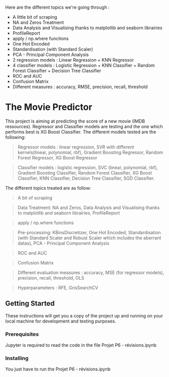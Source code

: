 Here are the different topics we're going through :
- A little bit of scraping
- NA and Zeros Treatment
- Data Analysis and Visualising thanks to matplotlib and seaborn librairies
- ProfileReport
- apply / np.where functions
- One Hot Encoded
- Standardisation (with Standard Scaler)
- PCA - Principal Component Analysis
- 2 regression models : Linear Regression + KNN Regressor
- 4 classifier models : Logistic Regression + KNN Classifier + Random Forest Classifier + Decision Tree Classifier
- ROC and AUC
- Confusion Matrix
- Different measures : accuracy, RMSE, precision, recall, threshold

# The Movie Predictor

This project is aiming at predicting the score of a new movie (IMDB ressources).
Regressor and Classifier models are testing and the one which performs best is XG Boost Classifier.
The different models tested are the following:
> Regressor models : linear regression, SVR with different kernels(linear, polynomial, rbf), Gradient Boosting Regressor, Random Forest Regressor, XG Boost Regressor

> Classifier models : logistic regression, SVC (linear, polynomial, rbf), Gradient Boosting Classifier, Random Forest Classifier, XG Boost Classifier, KNN Classifier, Decision Tree Classifier, SGD Classifier.

The different topics treated are as follow:
> A bit of scraping

> Data Treatment: NA and Zeros, Data Analysis and Visualising thanks to matplotlib and seaborn librairies, ProfileReport

> apply / np.where functions

> Pre-processing: KBinsDiscretizer, One Hot Encoded, Standardisation (with Standard Scaler and Robust Scaler which includes the aberrant datas), PCA - Principal Component Analysis

> ROC and AUC

> Confusion Matrix

> Different evaluation measures : accuracy, MSE (for regressor models), precision, recall, threshold, OLS

> Hyperparameters : RFE, GrisSearchCV

## Getting Started

These instructions will get you a copy of the project up and running on your local machine for development and testing purposes.

### Prerequisites

Jupyter is required to read the code in the file Projet P6 - révisions.ipynb

### Installing

You just have to run the Projet P6 - révisions.ipynb

